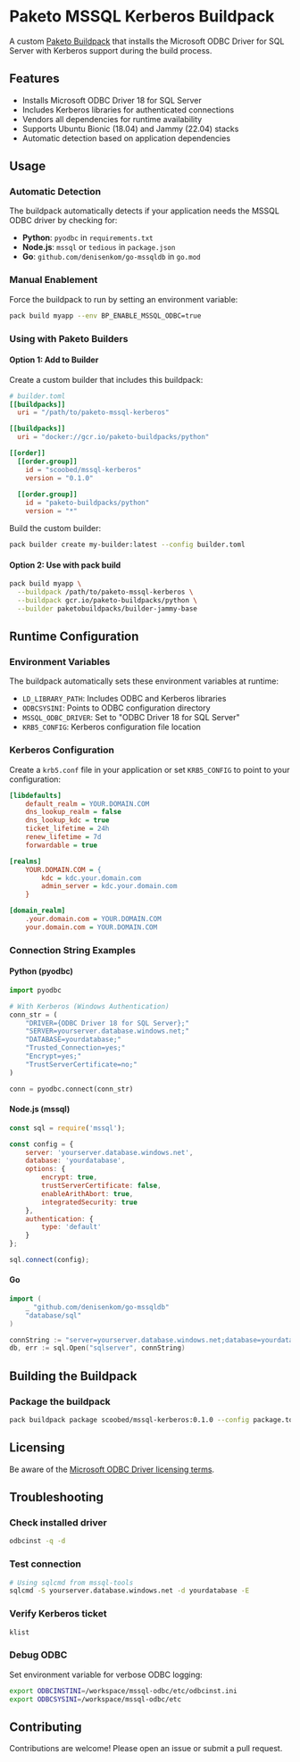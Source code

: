 # Paketo MSSQL Kerberos Buildpack

A custom [Paketo Buildpack](https://paketo.io/) that installs the Microsoft ODBC Driver for SQL Server with Kerberos support during the build process.

## Features

- Installs Microsoft ODBC Driver 18 for SQL Server
- Includes Kerberos libraries for authenticated connections
- Vendors all dependencies for runtime availability
- Supports Ubuntu Bionic (18.04) and Jammy (22.04) stacks
- Automatic detection based on application dependencies

## Usage

### Automatic Detection

The buildpack automatically detects if your application needs the MSSQL ODBC driver by checking for:

- **Python**: `pyodbc` in `requirements.txt`
- **Node.js**: `mssql` or `tedious` in `package.json`
- **Go**: `github.com/denisenkom/go-mssqldb` in `go.mod`

### Manual Enablement

Force the buildpack to run by setting an environment variable:

```bash
pack build myapp --env BP_ENABLE_MSSQL_ODBC=true
```

### Using with Paketo Builders

#### Option 1: Add to Builder

Create a custom builder that includes this buildpack:

```toml
# builder.toml
[[buildpacks]]
  uri = "/path/to/paketo-mssql-kerberos"

[[buildpacks]]
  uri = "docker://gcr.io/paketo-buildpacks/python"

[[order]]
  [[order.group]]
    id = "scoobed/mssql-kerberos"
    version = "0.1.0"
  
  [[order.group]]
    id = "paketo-buildpacks/python"
    version = "*"
```

Build the custom builder:

```bash
pack builder create my-builder:latest --config builder.toml
```

#### Option 2: Use with pack build

```bash
pack build myapp \
  --buildpack /path/to/paketo-mssql-kerberos \
  --buildpack gcr.io/paketo-buildpacks/python \
  --builder paketobuildpacks/builder-jammy-base
```

## Runtime Configuration

### Environment Variables

The buildpack automatically sets these environment variables at runtime:

- `LD_LIBRARY_PATH`: Includes ODBC and Kerberos libraries
- `ODBCSYSINI`: Points to ODBC configuration directory
- `MSSQL_ODBC_DRIVER`: Set to "ODBC Driver 18 for SQL Server"
- `KRB5_CONFIG`: Kerberos configuration file location

### Kerberos Configuration

Create a `krb5.conf` file in your application or set `KRB5_CONFIG` to point to your configuration:

```ini
[libdefaults]
    default_realm = YOUR.DOMAIN.COM
    dns_lookup_realm = false
    dns_lookup_kdc = true
    ticket_lifetime = 24h
    renew_lifetime = 7d
    forwardable = true

[realms]
    YOUR.DOMAIN.COM = {
        kdc = kdc.your.domain.com
        admin_server = kdc.your.domain.com
    }

[domain_realm]
    .your.domain.com = YOUR.DOMAIN.COM
    your.domain.com = YOUR.DOMAIN.COM
```

### Connection String Examples

#### Python (pyodbc)

```python
import pyodbc

# With Kerberos (Windows Authentication)
conn_str = (
    "DRIVER={ODBC Driver 18 for SQL Server};"
    "SERVER=yourserver.database.windows.net;"
    "DATABASE=yourdatabase;"
    "Trusted_Connection=yes;"
    "Encrypt=yes;"
    "TrustServerCertificate=no;"
)

conn = pyodbc.connect(conn_str)
```

#### Node.js (mssql)

```javascript
const sql = require('mssql');

const config = {
    server: 'yourserver.database.windows.net',
    database: 'yourdatabase',
    options: {
        encrypt: true,
        trustServerCertificate: false,
        enableArithAbort: true,
        integratedSecurity: true
    },
    authentication: {
        type: 'default'
    }
};

sql.connect(config);
```

#### Go

```go
import (
    _ "github.com/denisenkom/go-mssqldb"
    "database/sql"
)

connString := "server=yourserver.database.windows.net;database=yourdatabase;authenticator=krb5;encrypt=true"
db, err := sql.Open("sqlserver", connString)
```

## Building the Buildpack

### Package the buildpack

```bash
pack buildpack package scoobed/mssql-kerberos:0.1.0 --config package.toml
```

## Licensing

Be aware of the [Microsoft ODBC Driver licensing terms](https://docs.microsoft.com/en-us/sql/connect/odbc/linux-mac/installing-the-microsoft-odbc-driver-for-sql-server).

## Troubleshooting

### Check installed driver

```bash
odbcinst -q -d
```

### Test connection

```bash
# Using sqlcmd from mssql-tools
sqlcmd -S yourserver.database.windows.net -d yourdatabase -E
```

### Verify Kerberos ticket

```bash
klist
```

### Debug ODBC

Set environment variable for verbose ODBC logging:

```bash
export ODBCINSTINI=/workspace/mssql-odbc/etc/odbcinst.ini
export ODBCSYSINI=/workspace/mssql-odbc/etc
```

## Contributing

Contributions are welcome! Please open an issue or submit a pull request.
